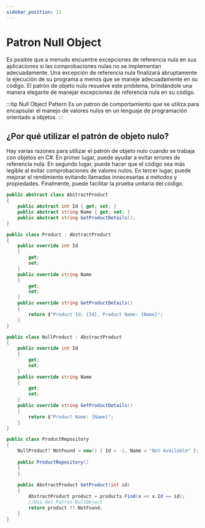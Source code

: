```yaml
---
sidebar_position: 11
---
```


# Patron Null Object

Es posible que a menudo encuentre excepciones de referencia nula en sus aplicaciones si las comprobaciones nulas no se implementan adecuadamente. 
Una excepción de referencia nula finalizará abruptamente la ejecución de su programa a menos que se maneje adecuadamente en su código. 
El patrón de objeto nulo resuelve este problema, brindándole una manera elegante de manejar excepciones de referencia nula en su código.

:::tip Null Object Pattern
Es un patron de comportamiento que se utiliza para encapsular el manejo de valores nulos en un lenguaje de programación orientado a objetos.
:::

## ¿Por qué utilizar el patrón de objeto nulo?
Hay varias razones para utilizar el patrón de objeto nulo cuando se trabaja con objetos en C#. En primer lugar, puede ayudar a evitar errores de referencia nula. En segundo lugar, puede hacer que el código sea más legible al evitar comprobaciones de valores nulos. En tercer lugar, puede mejorar el rendimiento evitando llamadas innecesarias a métodos y propiedades. Finalmente, puede facilitar la prueba unitaria del código.

```cs title="AbstractProduct.cs"
public abstract class AbstractProduct
{
    public abstract int Id { get; set; }
    public abstract string Name { get; set; }
    public abstract string GetProductDetails();
}
```

```cs title="Product.cs"
public class Product : AbstractProduct
{
    public override int Id
    {
        get;
        set;
    }
    public override string Name
    {
        get;
        set;
    }
    public override string GetProductDetails()
    {
        return $"Product Id: {Id}, Product Name: {Name}";
    }
}
```

```cs title="NullProduct.cs"
public class NullProduct : AbstractProduct
{
    public override int Id
    {
        get;
        set;
    }
    public override string Name
    {
        get;
        set;
    }
    public override string GetProductDetails()
    {
        return $"Product Name: {Name}";
    }
}
```
```cs title="ProductRepository.cs"
public class ProductRepository
{
    NullProduct? NotFound = new() { Id = -1, Name = "Not Available" };
    
    public ProductRepository()
    {
    }
    
    public AbstractProduct GetProduct(int id)
    {
        AbstractProduct product = products.Find(x => x.Id == id);
        //Uso del Patron NullObject
        return product ?? NotFound;
    }
}
```
